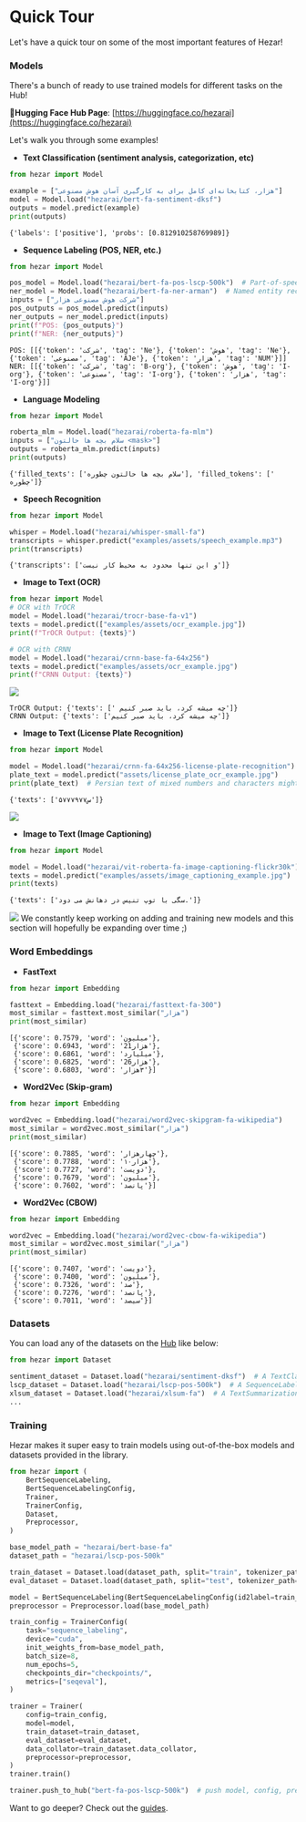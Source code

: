 # Quick Tour
Let's have a quick tour on some of the most important features of Hezar!

### Models
There's a bunch of ready to use trained models for different tasks on the Hub!

**🤗Hugging Face Hub Page**: [https://huggingface.co/hezarai](https://huggingface.co/hezarai)

Let's walk you through some examples!

- **Text Classification (sentiment analysis, categorization, etc)**
```python
from hezar import Model

example = ["هزار، کتابخانه‌ای کامل برای به کارگیری آسان هوش مصنوعی"]
model = Model.load("hezarai/bert-fa-sentiment-dksf")
outputs = model.predict(example)
print(outputs)
```
```
{'labels': ['positive'], 'probs': [0.812910258769989]}
```
- **Sequence Labeling (POS, NER, etc.)**
```python
from hezar import Model

pos_model = Model.load("hezarai/bert-fa-pos-lscp-500k")  # Part-of-speech
ner_model = Model.load("hezarai/bert-fa-ner-arman")  # Named entity recognition
inputs = ["شرکت هوش مصنوعی هزار"]
pos_outputs = pos_model.predict(inputs)
ner_outputs = ner_model.predict(inputs)
print(f"POS: {pos_outputs}")
print(f"NER: {ner_outputs}")
```
```
POS: [[{'token': 'شرکت', 'tag': 'Ne'}, {'token': 'هوش', 'tag': 'Ne'}, {'token': 'مصنوعی', 'tag': 'AJe'}, {'token': 'هزار', 'tag': 'NUM'}]]
NER: [[{'token': 'شرکت', 'tag': 'B-org'}, {'token': 'هوش', 'tag': 'I-org'}, {'token': 'مصنوعی', 'tag': 'I-org'}, {'token': 'هزار', 'tag': 'I-org'}]]
```
- **Language Modeling**
```python
from hezar import Model

roberta_mlm = Model.load("hezarai/roberta-fa-mlm")
inputs = ["سلام بچه ها حالتون <mask>"]
outputs = roberta_mlm.predict(inputs)
print(outputs)
```
```
{'filled_texts': ['سلام بچه ها حالتون چطوره'], 'filled_tokens': [' چطوره']}
```
- **Speech Recognition**
```python
from hezar import Model

whisper = Model.load("hezarai/whisper-small-fa")
transcripts = whisper.predict("examples/assets/speech_example.mp3")
print(transcripts)
```
```
{'transcripts': ['و این تنها محدود به محیط کار نیست']}
```
- **Image to Text (OCR)**
```python
from hezar import Model
# OCR with TrOCR
model = Model.load("hezarai/trocr-base-fa-v1")
texts = model.predict(["examples/assets/ocr_example.jpg"])
print(f"TrOCR Output: {texts}")

# OCR with CRNN
model = Model.load("hezarai/crnn-base-fa-64x256")
texts = model.predict("examples/assets/ocr_example.jpg")
print(f"CRNN Output: {texts}")
```
![](https://raw.githubusercontent.com/hezarai/hezar/main/examples/assets/ocr_example.jpg)
```
TrOCR Output: {'texts': [' چه میشه کرد، باید صبر کنیم']}
CRNN Output: {'texts': ['چه میشه کرد، باید صبر کنیم']}
```
- **Image to Text (License Plate Recognition)**
```python
from hezar import Model

model = Model.load("hezarai/crnn-fa-64x256-license-plate-recognition")
plate_text = model.predict("assets/license_plate_ocr_example.jpg")
print(plate_text)  # Persian text of mixed numbers and characters might not show correctly in the console
```
```
{'texts': ['۵۷س۷۷۹۷۷']}
```
![](https://raw.githubusercontent.com/hezarai/hezar/main/examples/assets/license_plate_ocr_example.jpg)

- **Image to Text (Image Captioning)**
```python
from hezar import Model

model = Model.load("hezarai/vit-roberta-fa-image-captioning-flickr30k")
texts = model.predict("examples/assets/image_captioning_example.jpg")
print(texts)
```
```
{'texts': ['سگی با توپ تنیس در دهانش می دود.']}
```
![](https://raw.githubusercontent.com/hezarai/hezar/main/examples/assets/image_captioning_example.jpg)
We constantly keep working on adding and training new models and this section will hopefully be expanding over time ;)
### Word Embeddings
- **FastText**
```python
from hezar import Embedding

fasttext = Embedding.load("hezarai/fasttext-fa-300")
most_similar = fasttext.most_similar("هزار")
print(most_similar)
```
```
[{'score': 0.7579, 'word': 'میلیون'},
 {'score': 0.6943, 'word': '21هزار'},
 {'score': 0.6861, 'word': 'میلیارد'},
 {'score': 0.6825, 'word': '26هزار'},
 {'score': 0.6803, 'word': '٣هزار'}]
```
- **Word2Vec (Skip-gram)**
```python
from hezar import Embedding

word2vec = Embedding.load("hezarai/word2vec-skipgram-fa-wikipedia")
most_similar = word2vec.most_similar("هزار")
print(most_similar)
```
```
[{'score': 0.7885, 'word': 'چهارهزار'},
 {'score': 0.7788, 'word': '۱۰هزار'},
 {'score': 0.7727, 'word': 'دویست'},
 {'score': 0.7679, 'word': 'میلیون'},
 {'score': 0.7602, 'word': 'پانصد'}]
```
- **Word2Vec (CBOW)**
```python
from hezar import Embedding

word2vec = Embedding.load("hezarai/word2vec-cbow-fa-wikipedia")
most_similar = word2vec.most_similar("هزار")
print(most_similar)
```
```
[{'score': 0.7407, 'word': 'دویست'},
 {'score': 0.7400, 'word': 'میلیون'},
 {'score': 0.7326, 'word': 'صد'},
 {'score': 0.7276, 'word': 'پانصد'},
 {'score': 0.7011, 'word': 'سیصد'}]
```
### Datasets
You can load any of the datasets on the [Hub](https://huggingface.co/hezarai) like below:
```python
from hezar import Dataset

sentiment_dataset = Dataset.load("hezarai/sentiment-dksf")  # A TextClassificationDataset instance
lscp_dataset = Dataset.load("hezarai/lscp-pos-500k")  # A SequenceLabelingDataset instance
xlsum_dataset = Dataset.load("hezarai/xlsum-fa")  # A TextSummarizationDataset instance
...
```

### Training
Hezar makes it super easy to train models using out-of-the-box models and datasets provided in the library.
```python
from hezar import (
    BertSequenceLabeling,
    BertSequenceLabelingConfig,
    Trainer,
    TrainerConfig,
    Dataset,
    Preprocessor,
)

base_model_path = "hezarai/bert-base-fa"
dataset_path = "hezarai/lscp-pos-500k"

train_dataset = Dataset.load(dataset_path, split="train", tokenizer_path=base_model_path)
eval_dataset = Dataset.load(dataset_path, split="test", tokenizer_path=base_model_path)

model = BertSequenceLabeling(BertSequenceLabelingConfig(id2label=train_dataset.config.id2label))
preprocessor = Preprocessor.load(base_model_path)

train_config = TrainerConfig(
    task="sequence_labeling",
    device="cuda",
    init_weights_from=base_model_path,
    batch_size=8,
    num_epochs=5,
    checkpoints_dir="checkpoints/",
    metrics=["seqeval"],
)

trainer = Trainer(
    config=train_config,
    model=model,
    train_dataset=train_dataset,
    eval_dataset=eval_dataset,
    data_collator=train_dataset.data_collator,
    preprocessor=preprocessor,
)
trainer.train()

trainer.push_to_hub("bert-fa-pos-lscp-500k")  # push model, config, preprocessor, trainer files and configs
```

Want to go deeper? Check out the [guides](../guide/index.md).
